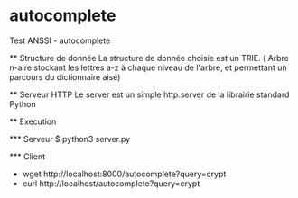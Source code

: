 # autocomplete
Test ANSSI - autocomplete

** Structure de donnée
La structure de donnée choisie est un TRIE. ( Arbre n-aire stockant les lettres a-z à chaque niveau de l'arbre, et permettant un parcours du dictionnaire aisé)

** Serveur HTTP
Le server est un simple http.server de la librairie standard Python

** Execution

*** Serveur
$ python3 server.py

*** Client
 - wget http://localhost:8000/autocomplete?query=crypt
 - curl http://localhost/autocomplete?query=crypt

